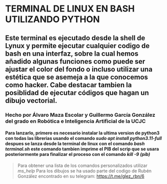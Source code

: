 # TERMINAL DE LINUX EN BASH UTILIZANDO PYTHON
## Este terminal es ejecutado desde la shell de Lynux y permite ejecutar cualquier codigo de bash en una interfaz, sobre la cual hemos añadido algunas funciones como puede ser ajustar el color del fondo o incluso utilizar una estética que se asemeja a la que conocemos como hacker. Cabe destacar tambien la posiblidad de ejecutar códigos que hagan un dibujo vectorial.
### Hecho por Álvaro Maza Escolar y Guillermo García González del grado en Robótica e Inteligencia Artificial de la UCJC
#### Para lanzarlo, primero es necesario instalar la ultima version de python3 con todas las librerias usando el comando *sudo apt install python3.11-full* despues se lanza desde la terminal de linux con el comando *bash terminal.sh* este comando tambien imprime el PIB del scrip que se usara posteriormente para finalizar el proceso con el comando *kill -9 (pib)*
> Para obtener una lista de los comandos personalizados utilizar *ms_help*
> Para los dibujos se ha usado parte del codigo de Rubén González encontrado en su telegram: https://t.me/glez_rbn/6
